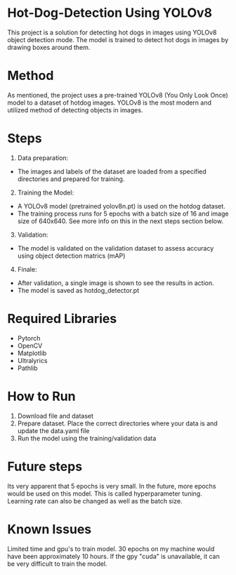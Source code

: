 # Hot-Dog-Detection Using YOLOv8

This project is a solution for detecting hot dogs in images using YOLOv8 object detection mode. The model is trained to detect hot dogs in images by drawing boxes around them.

# Method

As mentioned, the project uses a pre-trained YOLOv8 (You Only Look Once) model to a dataset of hotdog images. YOLOv8 is the most modern and utilized method of detecting objects in images. 

# Steps

1. Data preparation:
- The images and labels of the dataset are loaded from a specified directories and prepared for training.

2. Training the Model:
- A YOLOv8 model (pretrained yolov8n.pt) is used on the hotdog dataset.
- The training process runs for 5 epochs with a batch size of 16 and image size of 640x640. See more info on this in the next steps section below.


3. Validation:
- The model is validated on the validation dataset to assess accuracy using object detection matrics (mAP)

4. Finale:
- After validation, a single image is shown to see the results in action.
- The model is saved as hotdog_detector.pt

# Required Libraries
- Pytorch
- OpenCV
- Matplotlib
- Ultralyrics
- Pathlib

# How to Run
1. Download file and dataset
2. Prepare dataset. Place the correct directories where your data is and update the data.yaml file
3. Run the model using the training/validation data

# Future steps

Its very apparent that 5 epochs is very small. In the future, more epochs would be used on this model. This is called hyperparameter tuning. Learning rate can also be changed as well as the batch size. 

# Known Issues

Limited time and gpu's to train model. 30 epochs on my machine would have been approximately 10 hours. If the gpy "cuda" is unavailable, it can be very difficult to train the model.


